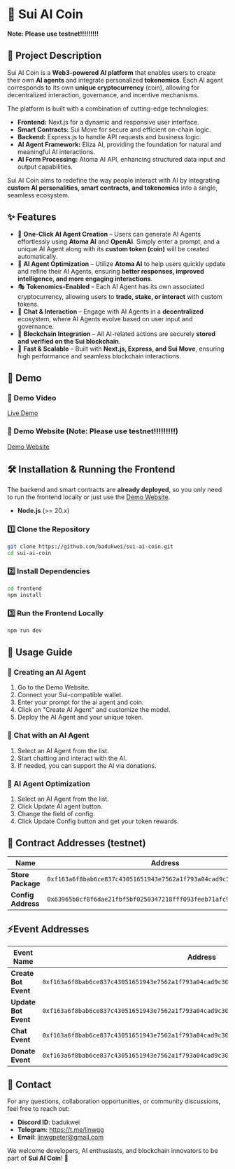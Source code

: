 # 🚀 Sui AI Coin
**Note: Please use testnet!!!!!!!!!**

## 📖 Project Description

Sui AI Coin is a **Web3-powered AI platform** that enables users to create their own **AI agents** and integrate personalized **tokenomics**. Each AI agent corresponds to its own **unique cryptocurrency** (coin), allowing for decentralized interaction, governance, and incentive mechanisms.

The platform is built with a combination of cutting-edge technologies:

- **Frontend:** Next.js for a dynamic and responsive user interface.
- **Smart Contracts:** Sui Move for secure and efficient on-chain logic.
- **Backend:** Express.js to handle API requests and business logic.
- **AI Agent Framework:** Eliza AI, providing the foundation for natural and meaningful AI interactions.
- **AI Form Processing:** Atoma AI API, enhancing structured data input and output capabilities.

Sui AI Coin aims to redefine the way people interact with AI by integrating **custom AI personalities, smart contracts, and tokenomics** into a single, seamless ecosystem.

## ✨ Features

- 🧠 **One-Click AI Agent Creation** – Users can generate AI Agents effortlessly using **Atoma AI** and **OpenAI**. Simply enter a prompt, and a unique AI Agent along with its **custom token (coin)** will be created automatically.
- 🔄 **AI Agent Optimization** – Utilize **Atoma AI** to help users quickly update and refine their AI Agents, ensuring **better responses, improved intelligence, and more engaging interactions**.
- 🎭 **Tokenomics-Enabled** – Each AI Agent has its own associated cryptocurrency, allowing users to **trade, stake, or interact** with custom tokens.
- 💬 **Chat & Interaction** – Engage with AI Agents in a **decentralized** ecosystem, where AI Agents evolve based on user input and governance.
- 🔗 **Blockchain Integration** – All AI-related actions are securely **stored and verified on the Sui blockchain**.
- 🚀 **Fast & Scalable** – Built with **Next.js, Express, and Sui Move**, ensuring high performance and seamless blockchain interactions.

## 🎥 Demo

### 🔹 Demo Video  
[Live Demo](https://youtu.be/uAjiqdpQTfo)  

### 🔹 Demo Website (Note: Please use testnet!!!!!!!!!)
[Demo Website](https://suiaicoin.vercel.app)  

## 🛠 Installation & Running the Frontend

The backend and smart contracts are **already deployed**, so you only need to run the frontend locally or just use the [Demo Website](https://suiaicoin.vercel.app).

- **Node.js** (>= 20.x) 

### 1️⃣ Clone the Repository
```bash
git clone https://github.com/badukwei/sui-ai-coin.git
cd sui-ai-coin
```

### 2️⃣ Install Dependencies
```bash
cd frontend
npm install  
```

### 3️⃣ Run the Frontend Locally
```bash
npm run dev  
```

## 📌 Usage Guide

### 🔹 Creating an AI Agent

1. Go to the Demo Website.
2. Connect your Sui-compatible wallet.
3. Enter your prompt for the ai agent and coin.
4. Click on "Create AI Agent" and customize the model.
5. Deploy the AI Agent and your unique token.

### 🔹 Chat with an AI Agent

1. Select an AI Agent from the list.
2. Start chatting and interact with the AI.
3. If needed, you can support the AI via donations.

### 🔹 AI Agent Optimization

1. Select an AI Agent from the list.
2. Click Update AI agent button.
3. Change the field of config.
4. Click Update Config button and get your token rewards.

## 📜 Contract Addresses (testnet)

| Name                 | Address |
|----------------------|----------------------------------------------------------------|
| **Store Package**    | `0xf163a6f8bab6ce837c43051651943e7562a1f793a04cad9c30b3a3ff07736cb2` |
| **Config Address**   | `0x63965b8cf8f6dae21fbf5bf0250347218fff093feeb71afc964223c34321f0ef` |

## ⚡Event Addresses

| Event Name          | Address |
|---------------------|----------------------------------------------------------------|
| **Create Bot Event** | `0xf163a6f8bab6ce837c43051651943e7562a1f793a04cad9c30b3a3ff07736cb2::store::CreateBotEvent` |
| **Update Bot Event** | `0xf163a6f8bab6ce837c43051651943e7562a1f793a04cad9c30b3a3ff07736cb2::store::UpdateBotEvent` |
| **Chat Event**       | `0xf163a6f8bab6ce837c43051651943e7562a1f793a04cad9c30b3a3ff07736cb2::store::ChatEvent` |
| **Donate Event**     | `0xf163a6f8bab6ce837c43051651943e7562a1f793a04cad9c30b3a3ff07736cb2::store::DonateEvent` |

## 📩 Contact

For any questions, collaboration opportunities, or community discussions, feel free to reach out:

- **Discord ID**: badukwei
- **Telegram**: https://t.me/linwgg
- **Email**: linwgpeter@gmail.com

We welcome developers, AI enthusiasts, and blockchain innovators to be part of **Sui AI Coin**! 🚀